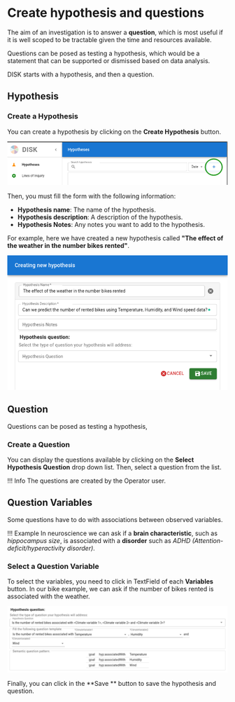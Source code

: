 # Create hypothesis and questions


The aim of an investigation is to answer a **question**, which is
most useful if it is well scoped to be tractable given the time
and resources available. 

Questions can be posed as testing a hypothesis, which would
be a statement that can be supported or dismissed based on
data analysis.

DISK starts with a hypothesis, and then a question.

## Hypothesis

### Create a Hypothesis

You can create a hypothesis by clicking on the **Create Hypothesis** button.

![New Hypothesis](../figures/user-guide/button.png "New Hypothesis")

Then, you must fill the form with the following information:

- **Hypothesis name**: The name of the hypothesis.
- **Hypothesis description**: A description of the hypothesis.
- **Hypothesis Notes**: Any notes you want to add to the hypothesis.

For example, here we have created a new hypothesis called **"The effect of the weather in the number bikes rented"**.

![New Hypothesis](../figures/user-guide/new-hypothesis.png "New Hypothesis")


## Question 

Questions can be posed as testing a hypothesis,

### Create a Question

You can display the questions available by clicking on the **Select Hypothesis Question** drop down list.
Then, select a question from the list.

!!! Info
    The questions are created by the Operator user.

## Question Variables

Some questions have to do with associations between observed variables. 

!!! Example 
    In neuroscience we can ask if a **brain characteristic**, such as *hippocampus size*,
    is associated with a **disorder** such as *ADHD (Attention-deficit/hyperactivity disorder)*.

### Select a Question Variable

To select the variables, you need to click in TextField of each **Variables** button.
In our bike example, we can ask if the number of bikes rented is associated with the weather.

![Select Question](../figures/user-guide/select-variable.png "Select Question")

Finally, you can click in the **Save ** button to save the hypothesis and question.